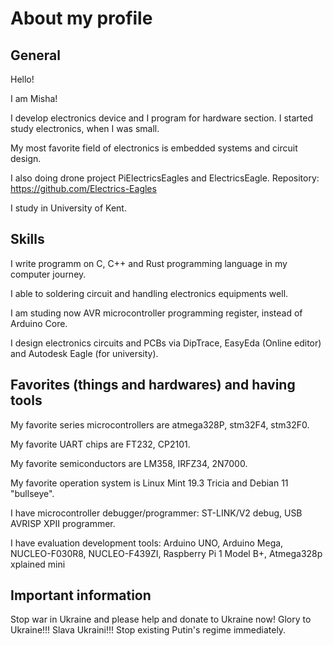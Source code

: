 # About my profile

## General 

Hello! 

I am  Misha!

I develop electronics device and I program for hardware section. I started study electronics, when I was small.

My most favorite field of electronics is embedded systems and circuit design.   

I also doing drone project PiElectricsEagles and ElectricsEagle. Repository: https://github.com/Electrics-Eagles

I study in University of Kent. 

## Skills

I write programm on C, C++ and Rust programming language in my computer journey. 

I able to soldering circuit and handling electronics equipments well. 

I am studing now AVR microcontroller programming register, instead of Arduino Core.

I design electronics circuits and PCBs via DipTrace, EasyEda (Online editor) and Autodesk Eagle (for university). 

## Favorites (things and hardwares) and having tools

My favorite series microcontrollers are atmega328P, stm32F4, stm32F0.

My favorite UART chips are FT232, CP2101. 

My favorite semiconductors are LM358, IRFZ34, 2N7000. 

My favorite operation system is Linux Mint 19.3 Tricia and Debian 11 "bullseye". 

I have microcontroller debugger/programmer: ST-LINK/V2 debug, USB AVRISP XPII programmer. 

I have evaluation development tools: Arduino UNO, Arduino Mega, NUCLEO-F030R8, NUCLEO-F439ZI, Raspberry Pi 1 Model B+, Atmega328p xplained mini

## Important information

Stop war in Ukraine and please help and donate to Ukraine now! Glory to Ukraine!!! Slava Ukraini!!! Stop existing Putin's regime immediately.
